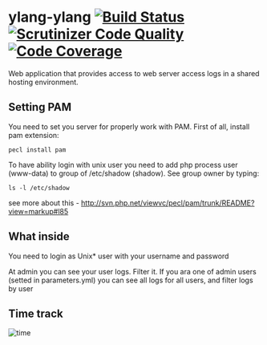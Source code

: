 ylang-ylang [![Build Status](https://travis-ci.org/spolischook/ylang-ylang.svg?branch=master)](https://travis-ci.org/spolischook/ylang-ylang) [![Scrutinizer Code Quality](https://scrutinizer-ci.com/g/spolischook/ylang-ylang/badges/quality-score.png?b=master)](https://scrutinizer-ci.com/g/spolischook/ylang-ylang/?branch=master) [![Code Coverage](https://scrutinizer-ci.com/g/spolischook/ylang-ylang/badges/coverage.png?b=master)](https://scrutinizer-ci.com/g/spolischook/ylang-ylang/?branch=master)
=======

Web application that provides access to web server access logs in a
shared hosting environment.

Setting PAM
-----------

You need to set you server for properly work with PAM.
First of all, install pam extension:
```
pecl install pam
```
To have ability login with unix user you need to add php process user (www-data) to group of /etc/shadow (shadow).
See group owner by typing:
```
ls -l /etc/shadow
```
see more about this - http://svn.php.net/viewvc/pecl/pam/trunk/README?view=markup#l85

What inside
-----------

You need to login as Unix* user with your username and password

At admin you can see your user logs.
Filter it.
If you ara one of admin users (setted in parameters.yml) you can see all logs for all users, and filter logs by user

Time track
----------

![time](http://i.imgur.com/QhJenEv.png)

